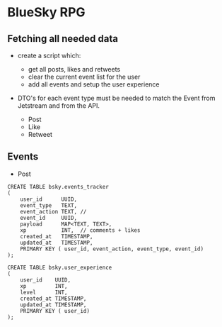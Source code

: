 # BlueSky RPG 

## Fetching all needed data
* create a script which: 
  * get all posts, likes and retweets
  * clear the current event list for the user
  * add all events and setup the user experience

* DTO's for each event type must be needed to match the Event from Jetstream and from the API. 
  * Post
  * Like
  * Retweet



## Events

* Post

```cassandraql
CREATE TABLE bsky.events_tracker
(
    user_id      UUID,
    event_type   TEXT,
    event_action TEXT, // 
    event_id     UUID,
    payload      MAP<TEXT, TEXT>,
    xp           INT,  // comments + likes
    created_at   TIMESTAMP,
    updated_at   TIMESTAMP,
    PRIMARY KEY ( user_id, event_action, event_type, event_id)
);

CREATE TABLE bsky.user_experience
(
    user_id    UUID,
    xp         INT,
    level      INT,
    created_at TIMESTAMP,
    updated_at TIMESTAMP,
    PRIMARY KEY ( user_id)
);

```